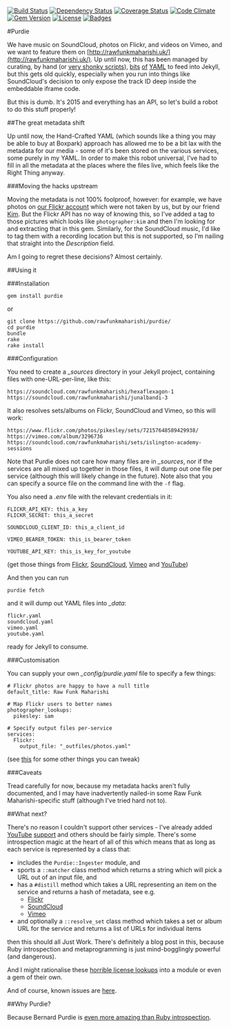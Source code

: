 [![Build Status](http://img.shields.io/travis/rawfunkmaharishi/purdie.svg?style=flat-square)](https://travis-ci.org/rawfunkmaharishi/purdie)
[![Dependency Status](http://img.shields.io/gemnasium/rawfunkmaharishi/purdie.svg?style=flat-square)](https://gemnasium.com/rawfunkmaharishi/purdie)
[![Coverage Status](http://img.shields.io/coveralls/rawfunkmaharishi/purdie.svg?style=flat-square)](https://coveralls.io/r/rawfunkmaharishi/purdie)
[![Code Climate](http://img.shields.io/codeclimate/github/rawfunkmaharishi/purdie.svg?style=flat-square)](https://codeclimate.com/github/rawfunkmaharishi/purdie)
[![Gem Version](http://img.shields.io/gem/v/purdie.svg?style=flat-square)](https://rubygems.org/gems/purdie)
[![License](http://img.shields.io/:license-mit-blue.svg?style=flat-square)](http://rawfunkmaharishi.mit-license.org)
[![Badges](http://img.shields.io/:badges-7/7-ff6799.svg?style=flat-square)](https://github.com/badges/badgerbadgerbadger)

#Purdie

We have music on SoundCloud, photos on Flickr, and videos on Vimeo, and we want to feature them on [http://rawfunkmaharishi.uk/](http://rawfunkmaharishi.uk/). Up until now, this has been managed by curating, by hand (or [very shonky scripts](https://github.com/rawfunkmaharishi/rawfunkmaharishi.github.io/blob/master/flickriser.rb)), [bits](https://github.com/rawfunkmaharishi/rawfunkmaharishi.github.io/blob/master/_data/sounds.yml) [of](https://github.com/rawfunkmaharishi/rawfunkmaharishi.github.io/blob/master/_data/pictures.yml) [YAML](https://github.com/rawfunkmaharishi/rawfunkmaharishi.github.io/blob/master/_data/videos.yml) to feed into Jekyll, but this gets old quickly, especially when you run into things like SoundCloud's decision to only expose the track ID deep inside the embeddable iframe code.

But this is dumb. It's 2015 and everything has an API, so let's build a robot to do this stuff properly!

##The great metadata shift

Up until now, the Hand-Crafted YAML (which sounds like a thing you may be able to buy at Boxpark) approach has allowed me to be a bit lax with the metadata for our media - some of it's been stored on the various services, some purely in my YAML. In order to make this robot universal, I've had to fill in all the metadata at the places where the files live, which feels like the Right Thing anyway.

###Moving the hacks upstream

Moving the metadata is not 100% foolproof, however: for example, we have photos on [our Flickr account](https://www.flickr.com/photos/rawfunkmaharishi/) which were not taken by us, but by our friend [Kim](http://www.kimberlycabbott.com/). But the Flickr API has no way of knowing this, so I've added a tag to those pictures which looks like `photographer:kim` and then I'm looking for and extracting that in this gem. Similarly, for the SoundCloud music, I'd like to tag them with a recording location but this is not supported, so I'm nailing that straight into the _Description_ field.

Am I going to regret these decisions? Almost certainly.

##Using it

###Installation

    gem install purdie

or

    git clone https://github.com/rawfunkmaharishi/purdie/
    cd purdie
    bundle
    rake
    rake install

###Configuration

You need to create a *_sources* directory in your Jekyll project, containing files with one-URL-per-line, like this:

    https://soundcloud.com/rawfunkmaharishi/hexaflexagon-1
    https://soundcloud.com/rawfunkmaharishi/junalbandi-3
    
It also resolves sets/albums on Flickr, SoundCloud and Vimeo, so this will work:

    https://www.flickr.com/photos/pikesley/sets/72157648589429938/
    https://vimeo.com/album/3296736
    https://soundcloud.com/rawfunkmaharishi/sets/islington-academy-sessions
    
Note that Purdie does not care how many files are in *_sources*, nor if the services are all mixed up together in those files, it will dump out one file per service (although this will likely change in the future). Note also that you can  specify a source file on the command line with the `-f` flag.

You also need a *.env* file with the relevant credentials in it:

    FLICKR_API_KEY: this_a_key
    FLICKR_SECRET: this_a_secret

    SOUNDCLOUD_CLIENT_ID: this_a_client_id

    VIMEO_BEARER_TOKEN: this_is_bearer_token
    
    YOUTUBE_API_KEY: this_is_key_for_youtube

(get those things from [Flickr](https://www.flickr.com/services/apps/create/apply), [SoundCloud](http://soundcloud.com/you/apps/new), [Vimeo](https://developer.vimeo.com/apps/new) and [YouTube](https://console.developers.google.com/project))

And then you can run

    purdie fetch

and it will dump out YAML files into *_data*:
    
    flickr.yaml
    soundcloud.yaml
    vimeo.yaml
    youtube.yaml
    
ready for Jekyll to consume.

###Customisation

You can supply your own *_config/purdie.yaml* file to specify a few things:

    # Flickr photos are happy to have a null title
    default_title: Raw Funk Maharishi

    # Map Flickr users to better names
    photographer_lookups:
      pikesley: sam

    # Specify output files per-service
    services:
      Flickr:
        output_file: "_outfiles/photos.yaml"

(see [this](https://github.com/rawfunkmaharishi/purdie/blob/master/_config/defaults.yaml) for some other things you can tweak)

###Caveats

Tread carefully for now, because my metadata hacks aren't fully documented, and I may have inadvertently nailed-in some Raw Funk Maharishi-specific stuff (although I've tried hard not to).

##What next?

There's no reason I couldn't support other services - I've already added [YouTube](https://github.com/rawfunkmaharishi/purdie/blob/master/spec/services/youtube_spec.rb) [support](https://github.com/rawfunkmaharishi/purdie/blob/master/lib/purdie/services/youtube.rb) and others should be fairly simple. There's some introspection magic at the heart of all of this which means that as long as each service is represented by a class that:

* includes the `Purdie::Ingester` module, and
* sports a `::matcher` class method which returns a string which will pick a URL out of an input file, and
* has a `#distill` method which takes a URL representing an item on the service and returns a hash of metadata, see e.g.
  * [Flickr](https://github.com/rawfunkmaharishi/purdie/blob/master/lib/purdie/services/flickr.rb#L27)
  * [SoundCloud](https://github.com/rawfunkmaharishi/purdie/blob/master/lib/purdie/services/soundcloud.rb#L31)
  * [Vimeo](https://github.com/rawfunkmaharishi/purdie/blob/master/lib/purdie/services/vimeo.rb#L28)
* and optionally a `::resolve_set` class method which takes a set or album URL for the service and returns a list of URLs for individual items

then this should all Just Work. There's definitely a blog post in this, because Ruby introspection and metaprogramming is just mind-bogglingly powerful (and dangerous).

And I might rationalise these [horrible license lookups](https://github.com/rawfunkmaharishi/purdie/blob/master/_config/defaults.yaml#L5) into a module or even a gem of their own.

And of course, known issues are [here](https://github.com/rawfunkmaharishi/purdie/issues).

##Why Purdie?

Because Bernard Purdie is [even more amazing than Ruby introspection](https://www.youtube.com/watch?v=E9E0WxLbqVA&list=PLuPLM2FI60-OIgFTc9YCrGgH5XWGT6znV&index=6).
